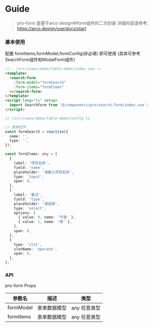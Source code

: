 # Guide

> pro-form 是基于arco design中form组件的二次封装 详细内容请参考: https://arco.design/vue/docs/start

### 基本使用

配置 formItems,formModel,formConfig(非必填) 即可使用 (具体可参考SearchForm组件和ModalForm组件)

```html
<!-- /src/views/demo/table-demo/index.vue-->
<template>
  <search-form
    :form-model="formSearch"
    :form-items="formItems"
  ></search-form>
</template>
<script lang="ts" setup>
  import SearchForm from '@/components/pro/search-form/index.vue';
</script>
```

```ts
// /src/views/demo/table-demo/config.ts

// 表单控件
const formSearch = reactive({
  name: '',
  type: '',
});

const formItems: any = [
  {
    label: '项目名称',
    field: 'name',
    placeholder: '请输入项目名称',
    type: 'input',
    span: 8,
  },
  {
    label: '备注',
    field: 'type',
    placeholder: '请选择',
    type: 'select',
    options: [
      { value: 0, name: '不填' },
      { value: 1, name: '填' },
    ],
    span: 8,
  },
  {
    type: 'slot',
    slotName: 'operate',
    span: 8,
  },
];
```

### API

pro-form Props

| 参数名       |描述| 类型       |
|-----------|---|----------|
| formModel |表单数据模型| any 任意类型 |
| formItems |表单数据模型| any 任意类型 |



